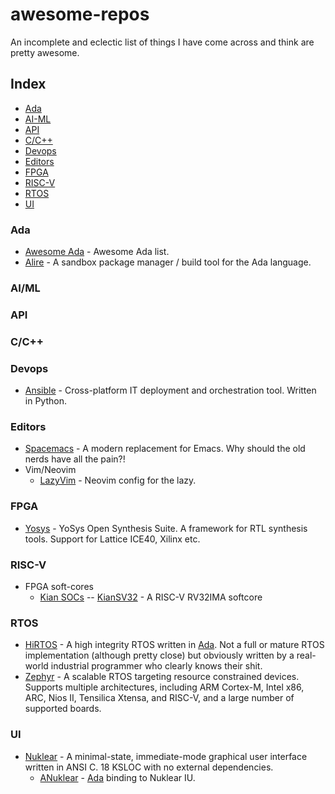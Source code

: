 # awesome-repos
An incomplete and eclectic list of things I have come across and think are pretty awesome.


## Index

- [Ada](#ada)
- [AI-ML](#aiml)
- [API](#api)
- [C/C++](#cc++)
- [Devops](#devops)
- [Editors](#editors)
- [FPGA](#fpga)
- [RISC-V](#risc-v)
- [RTOS](#rtos)
- [UI](#ui)


### Ada
- [Awesome Ada](https://github.com/ohenley/awesome-ada) - Awesome Ada list.
- [Alire](https://github.com/alire-project/alire) - A sandbox package manager / build tool for the Ada language.


### AI/ML


### API


### C/C++



### Devops
- [Ansible](https://github.com/ansible/ansible) - Cross-platform IT deployment and orchestration tool. Written in Python.


### Editors
- [Spacemacs](https://github.com/syl20bnr/spacemacs) - A modern replacement for Emacs. Why should the old nerds have all the pain?!
- Vim/Neovim
  - [LazyVim](https://github.com/LazyVim/LazyVim) - Neovim config for the lazy.
 

### FPGA
- [Yosys](https://github.com/YosysHQ/yosys) - YoSys Open Synthesis Suite. A framework for RTL synthesis tools. Support for Lattice ICE40, Xilinx etc.



### RISC-V
- FPGA soft-cores
  - [Kian SOCs](https://github.com/splinedrive/kianRiscV)
    -- [KianSV32](https://github.com/splinedrive/kianRiscV/tree/master/linux_socs/kianv_mc_rv32ima_sv32) - A RISC-V RV32IMA softcore


### RTOS
- [HiRTOS](https://github.com/jgrivera67/HiRTOS) - A high integrity RTOS written in [Ada](#ada). Not a full or mature RTOS implementation (although pretty close) but obviously written by a real-world industrial programmer who clearly knows their shit.
- [Zephyr](https://github.com/zephyrproject-rtos/zephyr) - A scalable RTOS targeting resource constrained devices. Supports multiple architectures, including ARM Cortex-M, Intel x86, ARC, Nios II, Tensilica Xtensa, and RISC-V, and a large number of supported boards.


### UI
- [Nuklear](https://immediate-mode-ui.github.io/Nuklear/) - A minimal-state, immediate-mode graphical user interface written in ANSI C. 18 KSLOC with no external dependencies.
  - [ANuklear](https://github.com/ada-game-framework/anuklear) - [Ada](#ada) binding to Nuklear IU.



